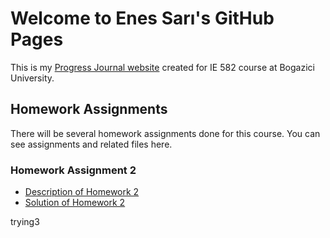 # Welcome to Enes Sarı's GitHub Pages

This is my [Progress Journal website](https://bu-ie-582.github.io/fall21-enesssari/) created for IE 582 course at Bogazici University. 

## Homework Assignments
 
There will be several homework assignments done for this course. You can see assignments and related files here.


### Homework Assignment 2
* [Description of Homework 2](https://github.com/BU-IE-582/fall21-enesssari/blob/gh-pages/IE582_Fall21_Homework2.pdf)
* [Solution of Homework 2](https://bu-ie-582.github.io/fall21-enesssari/Homework2.html)


trying3
